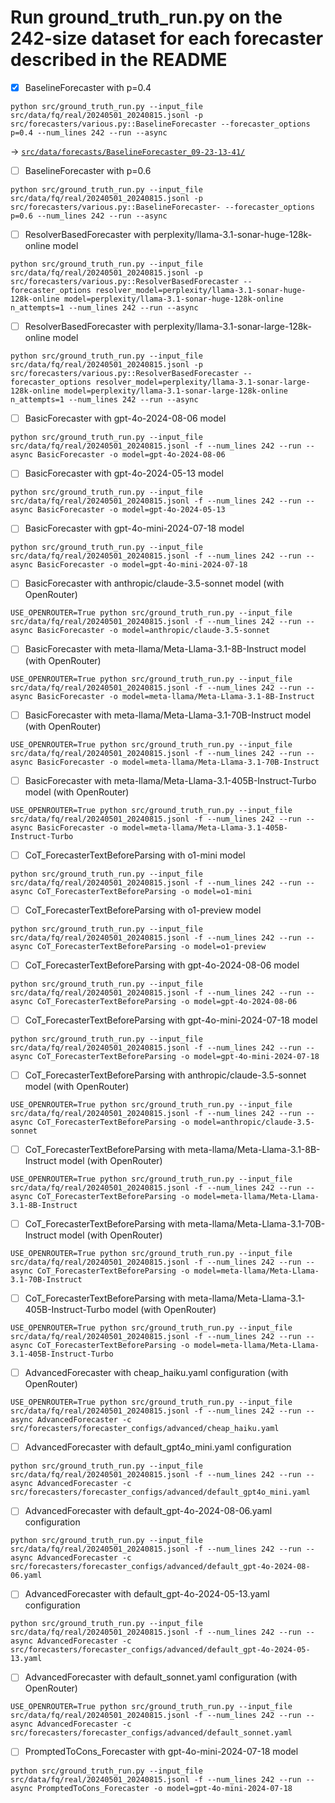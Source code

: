 # Run ground_truth_run.py on the 242-size dataset for each forecaster described in the README

- [x] BaselineForecaster with p=0.4
```
python src/ground_truth_run.py --input_file src/data/fq/real/20240501_20240815.jsonl -p src/forecasters/various.py::BaselineForecaster --forecaster_options p=0.4 --num_lines 242 --run --async
```
-> [`src/data/forecasts/BaselineForecaster_09-23-13-41/`](src/data/forecasts/BaselineForecaster_09-23-13-41/)

- [ ] BaselineForecaster with p=0.6
```
python src/ground_truth_run.py --input_file src/data/fq/real/20240501_20240815.jsonl -p src/forecasters/various.py::BaselineForecaster- --forecaster_options p=0.6 --num_lines 242 --run --async
```


- [ ] ResolverBasedForecaster with perplexity/llama-3.1-sonar-huge-128k-online model
```
python src/ground_truth_run.py --input_file src/data/fq/real/20240501_20240815.jsonl -p src/forecasters/various.py::ResolverBasedForecaster --forecaster_options resolver_model=perplexity/llama-3.1-sonar-huge-128k-online model=perplexity/llama-3.1-sonar-huge-128k-online n_attempts=1 --num_lines 242 --run --async
```

- [ ] ResolverBasedForecaster with perplexity/llama-3.1-sonar-large-128k-online model
```
python src/ground_truth_run.py --input_file src/data/fq/real/20240501_20240815.jsonl -p src/forecasters/various.py::ResolverBasedForecaster --forecaster_options resolver_model=perplexity/llama-3.1-sonar-large-128k-online model=perplexity/llama-3.1-sonar-large-128k-online n_attempts=1 --num_lines 242 --run --async
```

- [ ] BasicForecaster with gpt-4o-2024-08-06 model
```
python src/ground_truth_run.py --input_file src/data/fq/real/20240501_20240815.jsonl -f --num_lines 242 --run --async BasicForecaster -o model=gpt-4o-2024-08-06
```


- [ ] BasicForecaster with gpt-4o-2024-05-13 model
```
python src/ground_truth_run.py --input_file src/data/fq/real/20240501_20240815.jsonl -f --num_lines 242 --run --async BasicForecaster -o model=gpt-4o-2024-05-13
```

- [ ] BasicForecaster with gpt-4o-mini-2024-07-18 model
```
python src/ground_truth_run.py --input_file src/data/fq/real/20240501_20240815.jsonl -f --num_lines 242 --run --async BasicForecaster -o model=gpt-4o-mini-2024-07-18
```

- [ ] BasicForecaster with anthropic/claude-3.5-sonnet model (with OpenRouter)
```
USE_OPENROUTER=True python src/ground_truth_run.py --input_file src/data/fq/real/20240501_20240815.jsonl -f --num_lines 242 --run --async BasicForecaster -o model=anthropic/claude-3.5-sonnet
```

- [ ] BasicForecaster with meta-llama/Meta-Llama-3.1-8B-Instruct model (with OpenRouter)
```
USE_OPENROUTER=True python src/ground_truth_run.py --input_file src/data/fq/real/20240501_20240815.jsonl -f --num_lines 242 --run --async BasicForecaster -o model=meta-llama/Meta-Llama-3.1-8B-Instruct
```

- [ ] BasicForecaster with meta-llama/Meta-Llama-3.1-70B-Instruct model (with OpenRouter)
```
USE_OPENROUTER=True python src/ground_truth_run.py --input_file src/data/fq/real/20240501_20240815.jsonl -f --num_lines 242 --run --async BasicForecaster -o model=meta-llama/Meta-Llama-3.1-70B-Instruct
```

- [ ] BasicForecaster with meta-llama/Meta-Llama-3.1-405B-Instruct-Turbo model (with OpenRouter)
```
USE_OPENROUTER=True python src/ground_truth_run.py --input_file src/data/fq/real/20240501_20240815.jsonl -f --num_lines 242 --run --async BasicForecaster -o model=meta-llama/Meta-Llama-3.1-405B-Instruct-Turbo
```

- [ ] CoT_ForecasterTextBeforeParsing with o1-mini model
```
python src/ground_truth_run.py --input_file src/data/fq/real/20240501_20240815.jsonl -f --num_lines 242 --run --async CoT_ForecasterTextBeforeParsing -o model=o1-mini
```

- [ ] CoT_ForecasterTextBeforeParsing with o1-preview model
```
python src/ground_truth_run.py --input_file src/data/fq/real/20240501_20240815.jsonl -f --num_lines 242 --run --async CoT_ForecasterTextBeforeParsing -o model=o1-preview
```

- [ ] CoT_ForecasterTextBeforeParsing with gpt-4o-2024-08-06 model
```
python src/ground_truth_run.py --input_file src/data/fq/real/20240501_20240815.jsonl -f --num_lines 242 --run --async CoT_ForecasterTextBeforeParsing -o model=gpt-4o-2024-08-06
```

- [ ] CoT_ForecasterTextBeforeParsing with gpt-4o-mini-2024-07-18 model
```
python src/ground_truth_run.py --input_file src/data/fq/real/20240501_20240815.jsonl -f --num_lines 242 --run --async CoT_ForecasterTextBeforeParsing -o model=gpt-4o-mini-2024-07-18
```

- [ ] CoT_ForecasterTextBeforeParsing with anthropic/claude-3.5-sonnet model (with OpenRouter)
```
USE_OPENROUTER=True python src/ground_truth_run.py --input_file src/data/fq/real/20240501_20240815.jsonl -f --num_lines 242 --run --async CoT_ForecasterTextBeforeParsing -o model=anthropic/claude-3.5-sonnet
```

- [ ] CoT_ForecasterTextBeforeParsing with meta-llama/Meta-Llama-3.1-8B-Instruct model (with OpenRouter)
```
USE_OPENROUTER=True python src/ground_truth_run.py --input_file src/data/fq/real/20240501_20240815.jsonl -f --num_lines 242 --run --async CoT_ForecasterTextBeforeParsing -o model=meta-llama/Meta-Llama-3.1-8B-Instruct
```

- [ ] CoT_ForecasterTextBeforeParsing with meta-llama/Meta-Llama-3.1-70B-Instruct model (with OpenRouter)
```
USE_OPENROUTER=True python src/ground_truth_run.py --input_file src/data/fq/real/20240501_20240815.jsonl -f --num_lines 242 --run --async CoT_ForecasterTextBeforeParsing -o model=meta-llama/Meta-Llama-3.1-70B-Instruct
```

- [ ] CoT_ForecasterTextBeforeParsing with meta-llama/Meta-Llama-3.1-405B-Instruct-Turbo model (with OpenRouter)
```
USE_OPENROUTER=True python src/ground_truth_run.py --input_file src/data/fq/real/20240501_20240815.jsonl -f --num_lines 242 --run --async CoT_ForecasterTextBeforeParsing -o model=meta-llama/Meta-Llama-3.1-405B-Instruct-Turbo
```

- [ ]  AdvancedForecaster with cheap_haiku.yaml configuration (with OpenRouter)
```
USE_OPENROUTER=True python src/ground_truth_run.py --input_file src/data/fq/real/20240501_20240815.jsonl -f --num_lines 242 --run --async AdvancedForecaster -c src/forecasters/forecaster_configs/advanced/cheap_haiku.yaml
```

- [ ] AdvancedForecaster with default_gpt4o_mini.yaml configuration
```
python src/ground_truth_run.py --input_file src/data/fq/real/20240501_20240815.jsonl -f --num_lines 242 --run --async AdvancedForecaster -c src/forecasters/forecaster_configs/advanced/default_gpt4o_mini.yaml
```

- [ ] AdvancedForecaster with default_gpt-4o-2024-08-06.yaml configuration
```
python src/ground_truth_run.py --input_file src/data/fq/real/20240501_20240815.jsonl -f --num_lines 242 --run --async AdvancedForecaster -c src/forecasters/forecaster_configs/advanced/default_gpt-4o-2024-08-06.yaml
```

- [ ] AdvancedForecaster with default_gpt-4o-2024-05-13.yaml configuration
```
python src/ground_truth_run.py --input_file src/data/fq/real/20240501_20240815.jsonl -f --num_lines 242 --run --async AdvancedForecaster -c src/forecasters/forecaster_configs/advanced/default_gpt-4o-2024-05-13.yaml
```

- [ ] AdvancedForecaster with default_sonnet.yaml configuration (with OpenRouter)
```
USE_OPENROUTER=True python src/ground_truth_run.py --input_file src/data/fq/real/20240501_20240815.jsonl -f --num_lines 242 --run --async AdvancedForecaster -c src/forecasters/forecaster_configs/advanced/default_sonnet.yaml
```

- [ ] PromptedToCons_Forecaster with gpt-4o-mini-2024-07-18 model
```
python src/ground_truth_run.py --input_file src/data/fq/real/20240501_20240815.jsonl -f --num_lines 242 --run --async PromptedToCons_Forecaster -o model=gpt-4o-mini-2024-07-18
```

